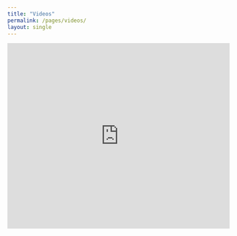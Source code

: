 ```yaml
---
title: "Videos"
permalink: /pages/videos/
layout: single
---
```


<iframe width="100%" height="420" src="https://www.youtube.com/embed/VIDEO_ID" title="Talk 1" frameborder="0" allowfullscreen></iframe>
